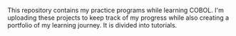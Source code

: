 This repository contains my practice programs while learning COBOL. 
I'm uploading these projects to keep track of my progress while also creating a portfolio of my learning journey.
It is divided into tutorials.
